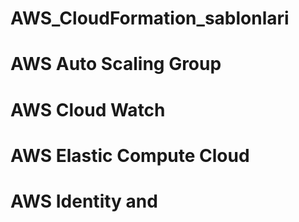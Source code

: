 # AWS_CloudFormation_sablonlari
# AWS Auto Scaling Group
# AWS Cloud Watch
# AWS Elastic Compute Cloud
# AWS Identity and 